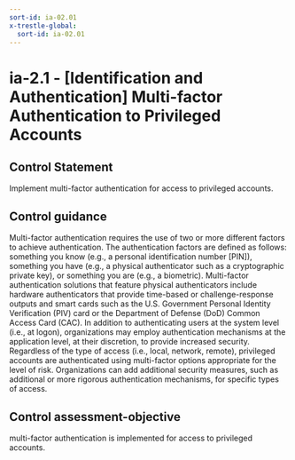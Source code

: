 ```yaml
---
sort-id: ia-02.01
x-trestle-global:
  sort-id: ia-02.01
---
```


# ia-2.1 - \[Identification and Authentication\] Multi-factor Authentication to Privileged Accounts

## Control Statement

Implement multi-factor authentication for access to privileged accounts.

## Control guidance

Multi-factor authentication requires the use of two or more different factors to achieve authentication. The authentication factors are defined as follows: something you know (e.g., a personal identification number [PIN]), something you have (e.g., a physical authenticator such as a cryptographic private key), or something you are (e.g., a biometric). Multi-factor authentication solutions that feature physical authenticators include hardware authenticators that provide time-based or challenge-response outputs and smart cards such as the U.S. Government Personal Identity Verification (PIV) card or the Department of Defense (DoD) Common Access Card (CAC). In addition to authenticating users at the system level (i.e., at logon), organizations may employ authentication mechanisms at the application level, at their discretion, to provide increased security. Regardless of the type of access (i.e., local, network, remote), privileged accounts are authenticated using multi-factor options appropriate for the level of risk. Organizations can add additional security measures, such as additional or more rigorous authentication mechanisms, for specific types of access.

## Control assessment-objective

multi-factor authentication is implemented for access to privileged accounts.
